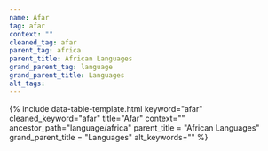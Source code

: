 ```yaml
---
name: Afar
tag: afar
context: ""
cleaned_tag: afar
parent_tag: africa
parent_title: African Languages
grand_parent_tag: language
grand_parent_title: Languages
alt_tags: 
---
```


{% include data-table-template.html 
  keyword="afar" 
  cleaned_keyword="afar" 
  title="Afar"
  context=""
  ancestor_path="language/africa" 
  parent_title = "African Languages"
  grand_parent_title = "Languages"
  alt_keywords=""
%}

